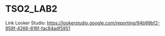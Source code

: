 # TSO2_LAB2


Link Looker Studio: https://lookerstudio.google.com/reporting/94b99bf2-959f-4266-816f-fac84adf5951




